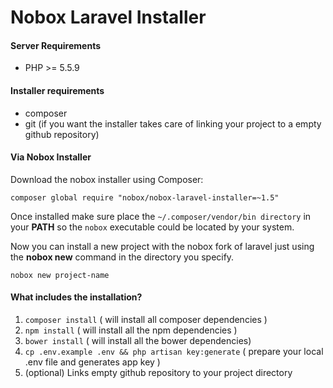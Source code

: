 # Nobox Laravel Installer


#### Server Requirements

* PHP >= 5.5.9

#### Installer requirements

* composer
* git (if you want the installer takes care of linking your project to a empty github repository)


#### Via Nobox Installer

Download the nobox installer using Composer:

```
composer global require "nobox/nobox-laravel-installer=~1.5"
```

Once installed make sure place the ``~/.composer/vendor/bin directory`` in your **PATH** so the ``nobox`` executable could be located by your system. 


Now you can install a new project with the nobox fork of laravel just using the **nobox new** command in the directory you specify.

```
nobox new project-name
```

#### What includes the installation?

1. ``composer install`` ( will install all composer dependencies )
2. ``npm install`` ( will install all the npm dependencies )
3. ``bower install`` ( will install all the bower dependencies)
4. ``cp .env.example .env && php artisan key:generate`` ( prepare your local .env file and generates app key ) 
5. (optional) Links empty github repository to your project directory 

